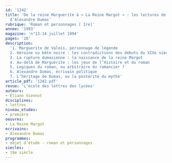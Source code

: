 ```yaml
---
id: '1242'
title: 'De la reine Marguerite à « La Reine Margot » : les lectures de l’Histoire
  d’Alexandre Dumas'
rubrique: 'Roman et personnages [ 1re]'
annee: '1993'
magazine: 'n°13-14 juillet 1994'
pages: '20'
description: 
  '1. Marguerite de Valois, personnage de légende
  2. Héroïne ou bête noire : les contradictions des débuts du XIXe siècle
  3. La rupture dumasienne : la naissance de la reine Margot
  4. Au-delà de Marguerite : les jeux de l’Histoire et du roman
  5. Logiques du roman, ou arbitraire du romancier ?
  6. Alexandre Dumas, écrivain politique
  7. L’héritage de Dumas, ou la postérité du mythe'
article_pdf: '1242.pdf'
revue: 'L’école des lettres des lycées'
auteurs:
- Éliane Viennot
disciplines:
- lettres
niveau_etudes:
- première
oeuvres:
- La Reine Margot
ecrivains:
- Alexandre Dumas
programmes:
- objet d’étude - roman et personnages
siecles:
- 19e siècle
---
```

